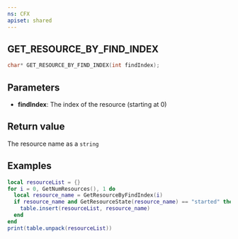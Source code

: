 ```yaml
---
ns: CFX
apiset: shared
---
```

## GET_RESOURCE_BY_FIND_INDEX

```c
char* GET_RESOURCE_BY_FIND_INDEX(int findIndex);
```

## Parameters
* **findIndex**: The index of the resource (starting at 0)

## Return value
The resource name as a `string`

## Examples
```lua
local resourceList = {}
for i = 0, GetNumResources(), 1 do
  local resource_name = GetResourceByFindIndex(i)
  if resource_name and GetResourceState(resource_name) == "started" then
    table.insert(resourceList, resource_name)
  end
end
print(table.unpack(resourceList))
```
